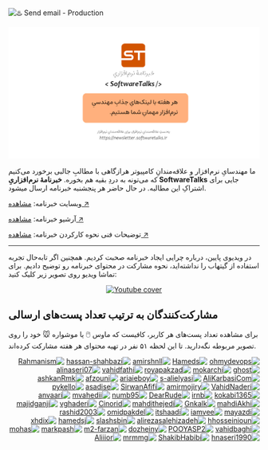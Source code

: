 ![♨️ Send email - Production](https://github.com/softwaretalks/newsletter/workflows/%E2%99%A8%EF%B8%8F%20Send%20email%20-%20Production/badge.svg)

<div align="center">
  <img src="https://raw.githubusercontent.com/softwaretalks/newsletter/main/images/SoftwareTalks.jpg" alt="cover">
</div>
  
ما مهندسایِ نرم‌افزار و علاقه‌مندانِ کامپیوتر هرازگاهی با مطالبِ جالبی برخورد می‌کنیم که می‌تونه به دردِ بقیه هم بخوره. **خبرنامهٔ نرم‌افزاریِ SoftwareTalks** جایی برای اشتراکِ این مطالبه.  در حال حاضر هر پنجشنبه خبرنامه ارسال میشود.
  
وبسایت خبرنامه: [مشاهده ↗️](https://newsletter.softwaretalks.ir)

آرشیو خبرنامه: [مشاهده ↗️](https://newsletter.softwaretalks.ir/#archive)

توضیحات فنی نحوه کارکردن خبرنامه: [مشاهده ↗️](https://virgool.io/@ohmydevops/%DA%86%D8%B1%D8%AE%D9%88%D9%86%D8%AF%D9%86-%D8%AE%D8%A8%D8%B1%D9%86%D8%A7%D9%85%D9%87-softwaretalks-%D8%A8%D8%A7-%DA%AF%DB%8C%D8%AA%D9%87%D8%A7%D8%A8-mgq8ktpi561g)
  
---
  
در ویدیوی پایین، درباره چرایی ایجاد خبرنامه صحبت کردیم. همچنین اگر تا‌به‌حال تجربه استفاده از گیتهاب را نداشته‌اید، نحوه مشارکت در محتوای خبرنامه رو توضیح دادیم. برای تماشا ویدیو روی تصویر زیر کلیک کنید:
  
<div align="center">
  <a target='_blank' href="https://youtu.be/H17FfYRCaRE"><img src="https://raw.githubusercontent.com/softwaretalks/newsletter/main/screenshot.png" alt="Youtube cover"></a>
</div>

##  مشارکت‌کنندگان به ترتیب تعداد پست‌های ارسالی

برای مشاهده تعداد پست‌های هر کاربر، کافیست که ماوس :computer_mouse: یا موشواره :mouse:	 خود را روی تصویر مربوطه نگه‌دارید. تا این لحظه ۵۱ نفر در تهیه محتوای هر هفته مشارکت کرده‌اند.

<div dir='rtl'>
<a href='https://github.com/ohmydevops'><img src='https://avatars.githubusercontent.com/u/21690865?v=4&s=50' width='50' alt='ohmydevops' title='61'></a> 
<a href='https://github.com/Hameds'><img src='https://avatars.githubusercontent.com/u/1385656?v=4&s=50' width='50' alt='Hameds' title='40'></a> 
<a href='https://github.com/amirshnll'><img src='https://avatars.githubusercontent.com/u/30009591?v=4&s=50' width='50' alt='amirshnll' title='28'></a> 
<a href='https://github.com/hassan-shahbazi'><img src='https://avatars.githubusercontent.com/u/11143939?v=4&s=50' width='50' alt='hassan-shahbazi' title='20'></a> 
<a href='https://github.com/Rahmanism'><img src='https://avatars.githubusercontent.com/u/3217094?v=4&s=50' width='50' alt='Rahmanism' title='12'></a> 
<a href='https://github.com/ghost'><img src='https://avatars.githubusercontent.com/u/10137?v=4&s=50' width='50' alt='ghost' title='8'></a> 
<a href='https://github.com/mokarchi'><img src='https://avatars.githubusercontent.com/u/40722257?v=4&s=50' width='50' alt='mokarchi' title='7'></a> 
<a href='https://github.com/royapakzad'><img src='https://avatars.githubusercontent.com/u/17077104?v=4&s=50' width='50' alt='royapakzad' title='6'></a> 
<a href='https://github.com/vahidfathi'><img src='https://avatars.githubusercontent.com/u/26998056?v=4&s=50' width='50' alt='vahidfathi' title='5'></a> 
<a href='https://github.com/alinaseri07'><img src='https://avatars.githubusercontent.com/u/9638804?v=4&s=50' width='50' alt='alinaseri07' title='5'></a> 
<a href='https://github.com/AliKarbasiCom'><img src='https://avatars.githubusercontent.com/u/32021321?v=4&s=50' width='50' alt='AliKarbasiCom' title='5'></a> 
<a href='https://github.com/s-alielyasi'><img src='https://avatars.githubusercontent.com/u/45078910?v=4&s=50' width='50' alt='s-alielyasi' title='4'></a> 
<a href='https://github.com/ariaieboy'><img src='https://avatars.githubusercontent.com/u/15873972?v=4&s=50' width='50' alt='ariaieboy' title='4'></a> 
<a href='https://github.com/afzouni'><img src='https://avatars.githubusercontent.com/u/7107254?v=4&s=50' width='50' alt='afzouni' title='4'></a> 
<a href='https://github.com/ashkanRmk'><img src='https://avatars.githubusercontent.com/u/19786593?v=4&s=50' width='50' alt='ashkanRmk' title='4'></a> 
<a href='https://github.com/VahidNaderi'><img src='https://avatars.githubusercontent.com/u/3517756?v=4&s=50' width='50' alt='VahidNaderi' title='3'></a> 
<a href='https://github.com/amirmojiry'><img src='https://avatars.githubusercontent.com/u/15340704?v=4&s=50' width='50' alt='amirmojiry' title='3'></a> 
<a href='https://github.com/SirwanAfifi'><img src='https://avatars.githubusercontent.com/u/5256416?v=4&s=50' width='50' alt='SirwanAfifi' title='3'></a> 
<a href='https://github.com/asadise'><img src='https://avatars.githubusercontent.com/u/21277743?v=4&s=50' width='50' alt='asadise' title='3'></a> 
<a href='https://github.com/pykello'><img src='https://avatars.githubusercontent.com/u/628106?v=4&s=50' width='50' alt='pykello' title='3'></a> 
<a href='https://github.com/kokabi1365'><img src='https://avatars.githubusercontent.com/u/44271870?v=4&s=50' width='50' alt='kokabi1365' title='2'></a> 
<a href='https://github.com/irnb'><img src='https://avatars.githubusercontent.com/u/41897852?v=4&s=50' width='50' alt='irnb' title='2'></a> 
<a href='https://github.com/DearRude'><img src='https://avatars.githubusercontent.com/u/30749142?v=4&s=50' width='50' alt='DearRude' title='2'></a> 
<a href='https://github.com/numb95'><img src='https://avatars.githubusercontent.com/u/1831847?v=4&s=50' width='50' alt='numb95' title='2'></a> 
<a href='https://github.com/mvahedii'><img src='https://avatars.githubusercontent.com/u/43504442?v=4&s=50' width='50' alt='mvahedii' title='2'></a> 
<a href='https://github.com/anvaari'><img src='https://avatars.githubusercontent.com/u/39170783?v=4&s=50' width='50' alt='anvaari' title='2'></a> 
<a href='https://github.com/mahdiAkhi'><img src='https://avatars.githubusercontent.com/u/63173352?v=4&s=50' width='50' alt='mahdiAkhi' title='2'></a> 
<a href='https://github.com/Gnkalk'><img src='https://avatars.githubusercontent.com/u/74614163?v=4&s=50' width='50' alt='Gnkalk' title='1'></a> 
<a href='https://github.com/mahdithejedi'><img src='https://avatars.githubusercontent.com/u/38344455?v=4&s=50' width='50' alt='mahdithejedi' title='1'></a> 
<a href='https://github.com/Cinorid'><img src='https://avatars.githubusercontent.com/u/10947730?v=4&s=50' width='50' alt='Cinorid' title='1'></a> 
<a href='https://github.com/vghaderi'><img src='https://avatars.githubusercontent.com/u/18378689?v=4&s=50' width='50' alt='vghaderi' title='1'></a> 
<a href='https://github.com/majidganji'><img src='https://avatars.githubusercontent.com/u/14252202?v=4&s=50' width='50' alt='majidganji' title='1'></a> 
<a href='https://github.com/mayazdi'><img src='https://avatars.githubusercontent.com/u/37179598?v=4&s=50' width='50' alt='mayazdi' title='1'></a> 
<a href='https://github.com/iamvee'><img src='https://avatars.githubusercontent.com/u/14985408?v=4&s=50' width='50' alt='iamvee' title='1'></a> 
<a href='https://github.com/itshaadi'><img src='https://avatars.githubusercontent.com/u/10201704?v=4&s=50' width='50' alt='itshaadi' title='1'></a> 
<a href='https://github.com/omidpakdel'><img src='https://avatars.githubusercontent.com/u/44576068?v=4&s=50' width='50' alt='omidpakdel' title='1'></a> 
<a href='https://github.com/rashid2003'><img src='https://avatars.githubusercontent.com/u/31435017?v=4&s=50' width='50' alt='rashid2003' title='1'></a> 
<a href='https://github.com/hhosseinioun'><img src='https://avatars.githubusercontent.com/u/652403?v=4&s=50' width='50' alt='hhosseinioun' title='1'></a> 
<a href='https://github.com/alirezasalehizadeh'><img src='https://avatars.githubusercontent.com/u/66994089?v=4&s=50' width='50' alt='alirezasalehizadeh' title='1'></a> 
<a href='https://github.com/slashsbin'><img src='https://avatars.githubusercontent.com/u/1018207?v=4&s=50' width='50' alt='slashsbin' title='1'></a> 
<a href='https://github.com/hamedsj'><img src='https://avatars.githubusercontent.com/u/17751865?v=4&s=50' width='50' alt='hamedsj' title='1'></a> 
<a href='https://github.com/xhdix'><img src='https://avatars.githubusercontent.com/u/12384263?v=4&s=50' width='50' alt='xhdix' title='1'></a> 
<a href='https://github.com/vahidbaghi'><img src='https://avatars.githubusercontent.com/u/18293192?v=4&s=50' width='50' alt='vahidbaghi' title='1'></a> 
<a href='https://github.com/POOYASP2'><img src='https://avatars.githubusercontent.com/u/22934808?v=4&s=50' width='50' alt='POOYASP2' title='1'></a> 
<a href='https://github.com/dozheiny'><img src='https://avatars.githubusercontent.com/u/54172214?v=4&s=50' width='50' alt='dozheiny' title='1'></a> 
<a href='https://github.com/m2-farzan'><img src='https://avatars.githubusercontent.com/u/26688819?v=4&s=50' width='50' alt='m2-farzan' title='1'></a> 
<a href='https://github.com/markpash'><img src='https://avatars.githubusercontent.com/u/6353129?v=4&s=50' width='50' alt='markpash' title='1'></a> 
<a href='https://github.com/mohas'><img src='https://avatars.githubusercontent.com/u/1816728?v=4&s=50' width='50' alt='mohas' title='1'></a> 
<a href='https://github.com/hnaseri1990'><img src='https://avatars.githubusercontent.com/u/30145970?v=4&s=50' width='50' alt='hnaseri1990' title='1'></a> 
<a href='https://github.com/ShakibHabibi'><img src='https://avatars.githubusercontent.com/u/21985865?v=4&s=50' width='50' alt='ShakibHabibi' title='1'></a> 
<a href='https://github.com/mrmmg'><img src='https://avatars.githubusercontent.com/u/30490118?v=4&s=50' width='50' alt='mrmmg' title='1'></a> 
<a href='https://github.com/Aliiior'><img src='https://avatars.githubusercontent.com/u/68147016?v=4&s=50' width='50' alt='Aliiior' title='1'></a>   
</div>
